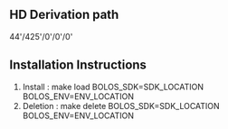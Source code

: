 
HD Derivation path
-------------------
44'/425'/0'/0'/0'

Installation Instructions
--------------------------
1) Install : make load BOLOS_SDK=SDK_LOCATION BOLOS_ENV=ENV_LOCATION
2) Deletion : make delete BOLOS_SDK=SDK_LOCATION BOLOS_ENV=ENV_LOCATION